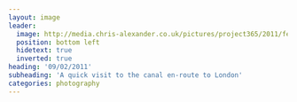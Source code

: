 ```yaml
---
layout: image
leader:
  image: http://media.chris-alexander.co.uk/pictures/project365/2011/feb/09/090211.jpg
  position: bottom left
  hidetext: true
  inverted: true
heading: '09/02/2011'
subheading: 'A quick visit to the canal en-route to London'
categories: photography
---
```

